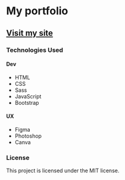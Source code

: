 # My portfolio

## [Visit my site](https://jorratmariaflorencia.netlify.app/)

### Technologies Used

#### Dev
- HTML
- CSS
- Sass
- JavaScript
- Bootstrap

#### UX
- Figma
- Photoshop
- Canva

### License

This project is licensed under the MIT license.
